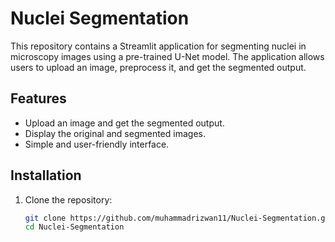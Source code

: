 # Nuclei Segmentation

This repository contains a Streamlit application for segmenting nuclei in microscopy images using a pre-trained U-Net model. The application allows users to upload an image, preprocess it, and get the segmented output.

## Features

- Upload an image and get the segmented output.
- Display the original and segmented images.
- Simple and user-friendly interface.

## Installation

1. Clone the repository:
   ```bash
   git clone https://github.com/muhammadrizwan11/Nuclei-Segmentation.git
   cd Nuclei-Segmentation
